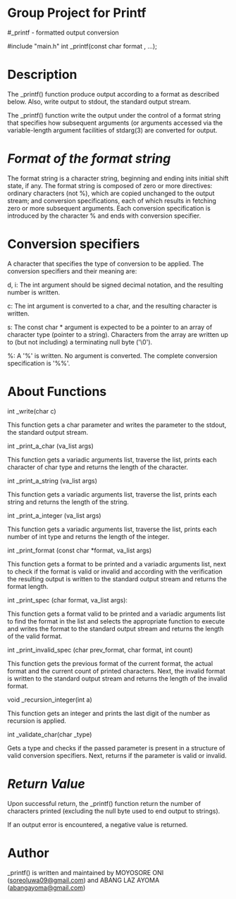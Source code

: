 # Group Project for Printf

#_printf - formatted output conversion


#include "main.h" int _printf(const char format , ...);


# Description

The _printf() function produce output according to a format as described below. Also, write output to stdout, the standard output stream.

The _printf() function write the output under the control of a format string that specifies how subsequent arguments (or arguments accessed via the variable-length argument facilities of stdarg(3) are converted for output.


# *Format of the format string*

The format string is a character string, beginning and ending inits initial shift state, if any. The format string is composed of zero or more directives: ordinary characters (not %), which are copied unchanged to the output stream; and conversion specifications, each of which results in fetching zero or more subsequent arguments. Each conversion specification is introduced by the character % and ends with conversion specifier.


# Conversion specifiers

A character that specifies the type of conversion to be applied. The conversion specifiers and their meaning are:

d, i: The int argument should be signed decimal notation, and the resulting number is written.

c: The int argument is converted to a char, and the resulting character is written.

s: The const char * argument is expected to be a pointer to an array of character type (pointer to a string). Characters from the array are written up to (but not including) a terminating null byte ('\0').

%: A '%' is written. No argument is converted. The complete conversion specification is '%%'.

# About Functions

int _write(char c)

This function gets a char parameter and writes the parameter to the stdout, the standard output stream.


int _print_a_char (va_list args)

This function gets a variadic arguments list, traverse the list, prints each character of char type and returns the length of the character.


int _print_a_string (va_list args)

This function gets a variadic arguments list, traverse the list, prints each string and returns the length of the string.


int _print_a_integer (va_list args)

This function gets a variadic arguments list, traverse the list, prints each number of int type and returns the length of the integer.

 int _print_format (const char *format, va_list args)

This function gets a format to be printed and a variadic arguments list, next to check if the format is valid or invalid and according with the verification the resulting output is written to the standard output stream and returns the format length.


int _print_spec (char format, va_list args):

This function gets a format valid to be printed and a variadic arguments list to find the format in the list and selects the appropriate function to execute and writes the format to the standard output stream and returns the length of the valid format.

int _print_invalid_spec (char prev_format, char format, int count)

This function gets the previous format of the current format, the actual format and the current count of printed characters. Next, the invalid format is written to the standard output stream and returns the length of the invalid format.


void _recursion_integer(int a)

This function gets an integer and prints the last digit of the number as recursion is applied.


int _validate_char(char _type)

Gets a type and checks if the passed parameter is present in a structure of valid conversion specifiers. Next, returns if the parameter is valid or invalid.


# *Return Value*

Upon successful return, the _printf() function return the number of characters printed (excluding the null byte used to end output to strings).


If an output error is encountered, a negative value is returned.


# Author

_printf() is written and maintained by MOYOSORE ONI  (soreoluwa09@gmail.com) and ABANG LAZ AYOMA (abangayoma@gmail.com)
